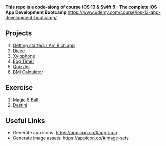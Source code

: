 **This repo is a code-along of course iOS 13 & Swift 5 - The complete iOS App Development Bootcamp**
https://www.udemy.com/course/ios-13-app-development-bootcamp/

## Projects

1. [Getting started: I Am Rich app](https://github.com/LenkaHao/ios-app-bootcamp/tree/master/I%20Am%20Rich)
2. [Dicee](https://github.com/LenkaHao/ios-app-bootcamp/tree/master/Dicee-iOS13)
3. [Xylophone](https://github.com/LenkaHao/ios-app-bootcamp/tree/master/Xylophone-iOS13)
4. [Egg Timer](https://github.com/LenkaHao/ios-app-bootcamp/tree/master/EggTimer-iOS13)
5. [Quizzler](https://github.com/LenkaHao/ios-app-bootcamp/tree/master/Quizzler-iOS13)
6. [BMI Calculator](https://github.com/LenkaHao/ios-app-bootcamp/tree/master/BMI-Calculator-iOS13)


## Exercise

1. [Magic 8 Ball](https://github.com/LenkaHao/ios-app-bootcamp/tree/master/Magic-8-Ball-iOS13)
2. [Destini](https://github.com/LenkaHao/ios-app-bootcamp/tree/master/Destini-iOS13)


## Useful Links

- Generate app icons: https://appicon.co/#app-icon
- Generate image assets: https://appicon.co/#image-sets